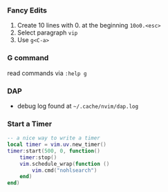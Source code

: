 ### Fancy Edits

1. Create 10 lines with 0. at the beginning `10o0.<esc>`
2. Select paragraph `vip`
3. Use `g<C-a>`

### G command

read commands via `:help g`

### DAP

- debug log found at `~/.cache/nvim/dap.log`


### Start a Timer

```lua
-- a nice way to write a timer
local timer = vim.uv.new_timer()
timer:start(500, 0, function()
    timer:stop()
    vim.schedule_wrap(function ()
        vim.cmd("nohlsearch")
    end)
end)
```
